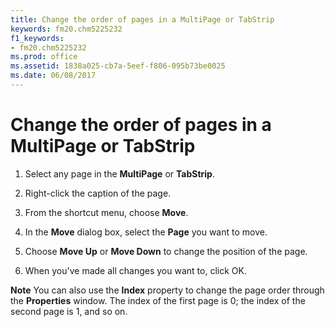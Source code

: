 ```yaml
---
title: Change the order of pages in a MultiPage or TabStrip
keywords: fm20.chm5225232
f1_keywords:
- fm20.chm5225232
ms.prod: office
ms.assetid: 1838a025-cb7a-5eef-f806-095b73be0025
ms.date: 06/08/2017
---
```



# Change the order of pages in a MultiPage or TabStrip




1. Select any page in the  **MultiPage** or **TabStrip**.
    
2. Right-click the caption of the page.
    
3. From the shortcut menu, choose  **Move**.
    
4. In the  **Move** dialog box, select the **Page** you want to move.
    
5. Choose  **Move Up** or **Move Down** to change the position of the page.
    
6. When you've made all changes you want to, click OK.
    




 **Note**  You can also use the  **Index** property to change the page order through the **Properties** window. The index of the first page is 0; the index of the second page is 1, and so on.


